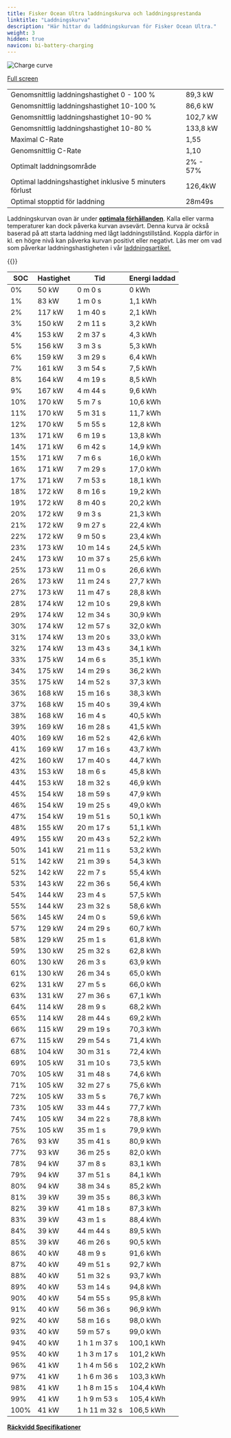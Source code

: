 ```yaml
---
title: Fisker Ocean Ultra laddningskurva och laddningsprestanda
linktitle: "Laddningskurva"
description: "Här hittar du laddningskurvan för Fisker Ocean Ultra."
weight: 3
hidden: true
navicon: bi-battery-charging
---
```

<!-- markdownlint-disable MD033 -->
<img src="/images/models/fisker/ocean/ocean_ultra/chargingcurve.svg" alt="Charge curve" class="img-fluid">

[Full screen](/images/models/fisker/ocean/ocean_ultra/chargingcurve.svg)


<table class="table table-striped border">
<tbody>
<tr>
<td>Genomsnittlig laddningshastighet 0 - 100 %</td><td>89,3 kW</td>
</tr>
<tr>
<td>Genomsnittlig laddningshastighet 10-100 %</td><td>86,6 kW</td>
</tr>
<tr>
<td>Genomsnittlig laddningshastighet 10-90 %</td><td>102,7 kW</td>
</tr>
<tr>
<td>Genomsnittlig laddningshastighet 10-80 %</td><td>133,8 kW</td>
</tr>
<tr>
<td>Maximal C-Rate</td><td>1,55</td>
</tr>
<tr>
<td>Genomsnittlig C-Rate</td><td>1,10</td>
</tr>
<tr>
<td>Optimalt laddningsområde</td><td>2% - 57%</td>
</tr>
<tr>
<td>Optimal laddningshastighet inklusive 5 minuters förlust</td><td>126,4kW</td>
</tr>
<tr>
<td>Optimal stopptid för laddning</td><td>28m49s</td>
</tr>
</tbody>
</table>


Laddningskurvan ovan är under **[optimala förhållanden](../../../../../technology/battery/charging/#temperatur)**. Kalla eller varma temperaturer kan dock påverka kurvan avsevärt. Denna kurva är också baserad på att starta laddning med lågt laddningstillstånd. Koppla därför in kl. en högre nivå kan påverka kurvan positivt eller negativt. Läs mer om vad som påverkar laddningshastigheten i vår [laddningsartikel.](../../../../../technology/battery/charging/)


{{<evkxdisplayaddarticle />}}
<table class="table table-striped border">
<thead>
<tr><th>SOC</th><th>Hastighet</th><th>Tid</th><th>Energi laddad</th></tr>
</thead>
<tbody>
<tr>
<td>0%</td><td>50 kW</td><td> 0 m 0 s </td><td>0 kWh </td>
</tr>
<tr>
<td>1%</td><td>83 kW</td><td> 1 m 0 s </td><td>1,1 kWh </td>
</tr>
<tr>
<td>2%</td><td>117 kW</td><td> 1 m 40 s </td><td>2,1 kWh </td>
</tr>
<tr>
<td>3%</td><td>150 kW</td><td> 2 m 11 s </td><td>3,2 kWh </td>
</tr>
<tr>
<td>4%</td><td>153 kW</td><td> 2 m 37 s </td><td>4,3 kWh </td>
</tr>
<tr>
<td>5%</td><td>156 kW</td><td> 3 m 3 s </td><td>5,3 kWh </td>
</tr>
<tr>
<td>6%</td><td>159 kW</td><td> 3 m 29 s </td><td>6,4 kWh </td>
</tr>
<tr>
<td>7%</td><td>161 kW</td><td> 3 m 54 s </td><td>7,5 kWh </td>
</tr>
<tr>
<td>8%</td><td>164 kW</td><td> 4 m 19 s </td><td>8,5 kWh </td>
</tr>
<tr>
<td>9%</td><td>167 kW</td><td> 4 m 44 s </td><td>9,6 kWh </td>
</tr>
<tr>
<td>10%</td><td>170 kW</td><td> 5 m 7 s </td><td>10,6 kWh </td>
</tr>
<tr>
<td>11%</td><td>170 kW</td><td> 5 m 31 s </td><td>11,7 kWh </td>
</tr>
<tr>
<td>12%</td><td>170 kW</td><td> 5 m 55 s </td><td>12,8 kWh </td>
</tr>
<tr>
<td>13%</td><td>171 kW</td><td> 6 m 19 s </td><td>13,8 kWh </td>
</tr>
<tr>
<td>14%</td><td>171 kW</td><td> 6 m 42 s </td><td>14,9 kWh </td>
</tr>
<tr>
<td>15%</td><td>171 kW</td><td> 7 m 6 s </td><td>16,0 kWh </td>
</tr>
<tr>
<td>16%</td><td>171 kW</td><td> 7 m 29 s </td><td>17,0 kWh </td>
</tr>
<tr>
<td>17%</td><td>171 kW</td><td> 7 m 53 s </td><td>18,1 kWh </td>
</tr>
<tr>
<td>18%</td><td>172 kW</td><td> 8 m 16 s </td><td>19,2 kWh </td>
</tr>
<tr>
<td>19%</td><td>172 kW</td><td> 8 m 40 s </td><td>20,2 kWh </td>
</tr>
<tr>
<td>20%</td><td>172 kW</td><td> 9 m 3 s </td><td>21,3 kWh </td>
</tr>
<tr>
<td>21%</td><td>172 kW</td><td> 9 m 27 s </td><td>22,4 kWh </td>
</tr>
<tr>
<td>22%</td><td>172 kW</td><td> 9 m 50 s </td><td>23,4 kWh </td>
</tr>
<tr>
<td>23%</td><td>173 kW</td><td> 10 m 14 s </td><td>24,5 kWh </td>
</tr>
<tr>
<td>24%</td><td>173 kW</td><td> 10 m 37 s </td><td>25,6 kWh </td>
</tr>
<tr>
<td>25%</td><td>173 kW</td><td> 11 m 0 s </td><td>26,6 kWh </td>
</tr>
<tr>
<td>26%</td><td>173 kW</td><td> 11 m 24 s </td><td>27,7 kWh </td>
</tr>
<tr>
<td>27%</td><td>173 kW</td><td> 11 m 47 s </td><td>28,8 kWh </td>
</tr>
<tr>
<td>28%</td><td>174 kW</td><td> 12 m 10 s </td><td>29,8 kWh </td>
</tr>
<tr>
<td>29%</td><td>174 kW</td><td> 12 m 34 s </td><td>30,9 kWh </td>
</tr>
<tr>
<td>30%</td><td>174 kW</td><td> 12 m 57 s </td><td>32,0 kWh </td>
</tr>
<tr>
<td>31%</td><td>174 kW</td><td> 13 m 20 s </td><td>33,0 kWh </td>
</tr>
<tr>
<td>32%</td><td>174 kW</td><td> 13 m 43 s </td><td>34,1 kWh </td>
</tr>
<tr>
<td>33%</td><td>175 kW</td><td> 14 m 6 s </td><td>35,1 kWh </td>
</tr>
<tr>
<td>34%</td><td>175 kW</td><td> 14 m 29 s </td><td>36,2 kWh </td>
</tr>
<tr>
<td>35%</td><td>175 kW</td><td> 14 m 52 s </td><td>37,3 kWh </td>
</tr>
<tr>
<td>36%</td><td>168 kW</td><td> 15 m 16 s </td><td>38,3 kWh </td>
</tr>
<tr>
<td>37%</td><td>168 kW</td><td> 15 m 40 s </td><td>39,4 kWh </td>
</tr>
<tr>
<td>38%</td><td>168 kW</td><td> 16 m 4 s </td><td>40,5 kWh </td>
</tr>
<tr>
<td>39%</td><td>169 kW</td><td> 16 m 28 s </td><td>41,5 kWh </td>
</tr>
<tr>
<td>40%</td><td>169 kW</td><td> 16 m 52 s </td><td>42,6 kWh </td>
</tr>
<tr>
<td>41%</td><td>169 kW</td><td> 17 m 16 s </td><td>43,7 kWh </td>
</tr>
<tr>
<td>42%</td><td>160 kW</td><td> 17 m 40 s </td><td>44,7 kWh </td>
</tr>
<tr>
<td>43%</td><td>153 kW</td><td> 18 m 6 s </td><td>45,8 kWh </td>
</tr>
<tr>
<td>44%</td><td>153 kW</td><td> 18 m 32 s </td><td>46,9 kWh </td>
</tr>
<tr>
<td>45%</td><td>154 kW</td><td> 18 m 59 s </td><td>47,9 kWh </td>
</tr>
<tr>
<td>46%</td><td>154 kW</td><td> 19 m 25 s </td><td>49,0 kWh </td>
</tr>
<tr>
<td>47%</td><td>154 kW</td><td> 19 m 51 s </td><td>50,1 kWh </td>
</tr>
<tr>
<td>48%</td><td>155 kW</td><td> 20 m 17 s </td><td>51,1 kWh </td>
</tr>
<tr>
<td>49%</td><td>155 kW</td><td> 20 m 43 s </td><td>52,2 kWh </td>
</tr>
<tr>
<td>50%</td><td>141 kW</td><td> 21 m 11 s </td><td>53,2 kWh </td>
</tr>
<tr>
<td>51%</td><td>142 kW</td><td> 21 m 39 s </td><td>54,3 kWh </td>
</tr>
<tr>
<td>52%</td><td>142 kW</td><td> 22 m 7 s </td><td>55,4 kWh </td>
</tr>
<tr>
<td>53%</td><td>143 kW</td><td> 22 m 36 s </td><td>56,4 kWh </td>
</tr>
<tr>
<td>54%</td><td>144 kW</td><td> 23 m 4 s </td><td>57,5 kWh </td>
</tr>
<tr>
<td>55%</td><td>144 kW</td><td> 23 m 32 s </td><td>58,6 kWh </td>
</tr>
<tr>
<td>56%</td><td>145 kW</td><td> 24 m 0 s </td><td>59,6 kWh </td>
</tr>
<tr>
<td>57%</td><td>129 kW</td><td> 24 m 29 s </td><td>60,7 kWh </td>
</tr>
<tr>
<td>58%</td><td>129 kW</td><td> 25 m 1 s </td><td>61,8 kWh </td>
</tr>
<tr>
<td>59%</td><td>130 kW</td><td> 25 m 32 s </td><td>62,8 kWh </td>
</tr>
<tr>
<td>60%</td><td>130 kW</td><td> 26 m 3 s </td><td>63,9 kWh </td>
</tr>
<tr>
<td>61%</td><td>130 kW</td><td> 26 m 34 s </td><td>65,0 kWh </td>
</tr>
<tr>
<td>62%</td><td>131 kW</td><td> 27 m 5 s </td><td>66,0 kWh </td>
</tr>
<tr>
<td>63%</td><td>131 kW</td><td> 27 m 36 s </td><td>67,1 kWh </td>
</tr>
<tr>
<td>64%</td><td>114 kW</td><td> 28 m 9 s </td><td>68,2 kWh </td>
</tr>
<tr>
<td>65%</td><td>114 kW</td><td> 28 m 44 s </td><td>69,2 kWh </td>
</tr>
<tr>
<td>66%</td><td>115 kW</td><td> 29 m 19 s </td><td>70,3 kWh </td>
</tr>
<tr>
<td>67%</td><td>115 kW</td><td> 29 m 54 s </td><td>71,4 kWh </td>
</tr>
<tr>
<td>68%</td><td>104 kW</td><td> 30 m 31 s </td><td>72,4 kWh </td>
</tr>
<tr>
<td>69%</td><td>105 kW</td><td> 31 m 10 s </td><td>73,5 kWh </td>
</tr>
<tr>
<td>70%</td><td>105 kW</td><td> 31 m 48 s </td><td>74,6 kWh </td>
</tr>
<tr>
<td>71%</td><td>105 kW</td><td> 32 m 27 s </td><td>75,6 kWh </td>
</tr>
<tr>
<td>72%</td><td>105 kW</td><td> 33 m 5 s </td><td>76,7 kWh </td>
</tr>
<tr>
<td>73%</td><td>105 kW</td><td> 33 m 44 s </td><td>77,7 kWh </td>
</tr>
<tr>
<td>74%</td><td>105 kW</td><td> 34 m 22 s </td><td>78,8 kWh </td>
</tr>
<tr>
<td>75%</td><td>105 kW</td><td> 35 m 1 s </td><td>79,9 kWh </td>
</tr>
<tr>
<td>76%</td><td>93 kW</td><td> 35 m 41 s </td><td>80,9 kWh </td>
</tr>
<tr>
<td>77%</td><td>93 kW</td><td> 36 m 25 s </td><td>82,0 kWh </td>
</tr>
<tr>
<td>78%</td><td>94 kW</td><td> 37 m 8 s </td><td>83,1 kWh </td>
</tr>
<tr>
<td>79%</td><td>94 kW</td><td> 37 m 51 s </td><td>84,1 kWh </td>
</tr>
<tr>
<td>80%</td><td>94 kW</td><td> 38 m 34 s </td><td>85,2 kWh </td>
</tr>
<tr>
<td>81%</td><td>39 kW</td><td> 39 m 35 s </td><td>86,3 kWh </td>
</tr>
<tr>
<td>82%</td><td>39 kW</td><td> 41 m 18 s </td><td>87,3 kWh </td>
</tr>
<tr>
<td>83%</td><td>39 kW</td><td> 43 m 1 s </td><td>88,4 kWh </td>
</tr>
<tr>
<td>84%</td><td>39 kW</td><td> 44 m 44 s </td><td>89,5 kWh </td>
</tr>
<tr>
<td>85%</td><td>39 kW</td><td> 46 m 26 s </td><td>90,5 kWh </td>
</tr>
<tr>
<td>86%</td><td>40 kW</td><td> 48 m 9 s </td><td>91,6 kWh </td>
</tr>
<tr>
<td>87%</td><td>40 kW</td><td> 49 m 51 s </td><td>92,7 kWh </td>
</tr>
<tr>
<td>88%</td><td>40 kW</td><td> 51 m 32 s </td><td>93,7 kWh </td>
</tr>
<tr>
<td>89%</td><td>40 kW</td><td> 53 m 14 s </td><td>94,8 kWh </td>
</tr>
<tr>
<td>90%</td><td>40 kW</td><td> 54 m 55 s </td><td>95,8 kWh </td>
</tr>
<tr>
<td>91%</td><td>40 kW</td><td> 56 m 36 s </td><td>96,9 kWh </td>
</tr>
<tr>
<td>92%</td><td>40 kW</td><td> 58 m 16 s </td><td>98,0 kWh </td>
</tr>
<tr>
<td>93%</td><td>40 kW</td><td> 59 m 57 s </td><td>99,0 kWh </td>
</tr>
<tr>
<td>94%</td><td>40 kW</td><td>1 h 1 m 37 s </td><td>100,1 kWh </td>
</tr>
<tr>
<td>95%</td><td>40 kW</td><td>1 h 3 m 17 s </td><td>101,2 kWh </td>
</tr>
<tr>
<td>96%</td><td>41 kW</td><td>1 h 4 m 56 s </td><td>102,2 kWh </td>
</tr>
<tr>
<td>97%</td><td>41 kW</td><td>1 h 6 m 36 s </td><td>103,3 kWh </td>
</tr>
<tr>
<td>98%</td><td>41 kW</td><td>1 h 8 m 15 s </td><td>104,4 kWh </td>
</tr>
<tr>
<td>99%</td><td>41 kW</td><td>1 h 9 m 53 s </td><td>105,4 kWh </td>
</tr>
<tr>
<td>100%</td><td>41 kW</td><td>1 h 11 m 32 s </td><td>106,5 kWh </td>
</tr>
</tbody>
</table>

<div class="mt-3 mb-3">
<a href="../rangeandconsumption/" class="text-decoration-none text-black">
<strong><i class="bi-arrow-left"></i> Räckvidd </strong>
</a>
<a href="../specifications/" class="text-decoration-none text-black float-end">
<strong>Specifikationer <i class="bi-arrow-right"></i></strong>
</a>
</div>
